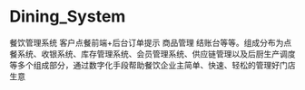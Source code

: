 # Dining_System
餐饮管理系统 客户点餐前端+后台订单提示 商品管理 结账台等等。组成分布为点餐系统、收银系统、库存管理系统、会员管理系统、供应链管理以及后厨生产调度等多个组成部分，通过数字化手段帮助餐饮企业主简单、快速、轻松的管理好门店生意
